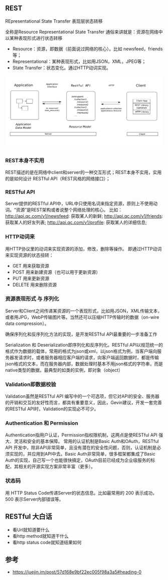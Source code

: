 ## REST 

REpresentational State Transfer 表现层状态转移

全称是Resource Representational State Transfer
通俗来讲就是：资源在网络中以某种表现形式进行状态转移

* Resource：资源，即数据（前面说过网络的核心）。比如 newsfeed，friends等；
* Representational：某种表现形式，比如用JSON，XML，JPEG等；
* State Transfer：状态变化。通过HTTP动词实现。

![图片加载失败](./img/RESTfulAPI.png)

### REST本身不实用
REST描述的是在网络中client和server的一种交互形式；REST本身不实用，实用的是如何设计 RESTful API（REST风格的网络接口）；

### RESTful API
Server提供的RESTful API中，URL中只使用名词来指定资源，原则上不使用动词。“资源”是REST架构或者说整个网络处理的核心。
比如：
http://api.qc.com/v1/newsfeed: 获取某人的新鲜;
http://api.qc.com/v1/friends: 获取某人的好友列表;
http://api.qc.com/v1/profile: 获取某人的详细信息;

### HTTP动词来
用HTTP协议里的动词来实现资源的添加，修改，删除等操作。
即通过HTTP动词来实现资源的状态扭转：
* GET 用来获取资源
* POST 用来新建资源（也可以用于更新资源）
* PUT 用来更新资源
* DELETE 用来删除资源

### 资源表现形式 与 序列化
Server和Client之间传递某资源的一个表现形式，比如用JSON，XML传输文本，或者用JPG，WebP传输图片等。当然还可以压缩HTTP传输时的数据（on-wire data compression）。

确保序列化和反序列化方法的实现，是开发RESTful API最重要的一步准备工作

Serialization 和 Deserialization即序列化和反序列化。RESTful API以规范统一的格式作为数据的载体，常用的格式为json或xml，以json格式为例，当客户端向服务器发请求时，或者服务器相应客户端的请求，向客户端返回数据时，都是传输json格式的文本，而在服务器内部，数据处理时基本不用json格式的字符串，而是native类型的数据，最典型的如类的实例，即对象（object）

### Validation即数据校验

Validation虽然是RESTful API 编写中的一个可选项，但它对API的安全、服务器的开销和交互的友好性而言，都具有重要意义，因此，Gevin建议，开发一套完善的RESTful API时，Validation的实现必不可少。

### Authentication 和 Permission

Authentication指用户认证，Permission指权限机制，这两点是使RESTful API 强大、灵活和安全的基本保障。
常用的认证机制是Basic Auth和OAuth，RESTful API 开发中，除非API非常简单，且没有潜在的安全性问题，否则，认证机制是必须实现的，并应用到API中去。Basic Auth非常简单，很多框架都集成了Basic Auth的实现，自己写一个也能很快搞定，OAuth目前已经成为企业级服务的标配，其相关的开源实现方案非常丰富（更多）。


### 状态码
 用 HTTP Status Code传递Server的状态信息。比如最常用的 200 表示成功，500 表示Server内部错误等。

 ## RESTful 大白话

* 看Url就知道要什么
* 看http method就知道干什么
* 看http status code就知道结果如何


## 参考
- https://juejin.im/post/57d168e9bf22ec005f98a3a5#heading-0